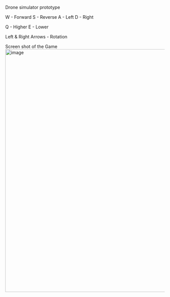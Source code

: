 Drone simulator prototype 

W - Forward
S - Reverse
A - Left 
D - Right

Q - Higher
E - Lower

Left & Right Arrows - Rotation

Screen shot of the Game
<img width="2732" height="768" alt="image" src="https://github.com/user-attachments/assets/f412a321-4733-474e-97c5-df3fbb4b5a8b" />
